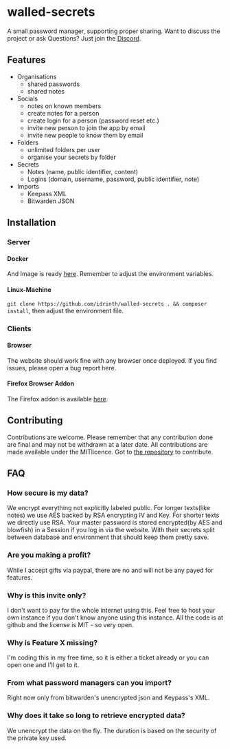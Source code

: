 # walled-secrets
A small password manager, supporting proper sharing. Want to discuss the project or ask Questions? Just join the [Discord](https://discord.gg/6KmbM2r8Tx).

## Features

- Organisations
  - shared passwords
  - shared notes
- Socials
  - notes on known members
  - create notes for a person
  - create login for a person (password reset etc.)
  - invite new person to join the app by email
  - invite new people to know them by email
- Folders
  - unlimited folders per user
  - organise your secrets by folder
- Secrets
  - Notes (name, public identifier, content)
  - Logins (domain, username, password, public identifier, note)
- Imports
  - Keepass XML
  - Bitwarden JSON

## Installation

### Server

#### Docker

And Image is ready [here](https://hub.docker.com/r/idrinth/walled-secrets). Remember to adjust the environment variables.

#### Linux-Machine

`git clone https://github.com/idrinth/walled-secrets . && composer install`, then adjust the environment file.

### Clients

#### Browser

The website should work fine with any browser once deployed. If you find issues, please open a bug report here.

#### Firefox Browser Addon

The Firefox addon is available [here](https://addons.mozilla.org/en-US/firefox/addon/idrinth-walled-secrets/).

## Contributing

Contributions are welcome. Please remember that any contribution done are final and may not be withdrawn at a later date. All contributions are made available under the MITlicence. Got to [the repository](https://github.com/Idrinth/walled-secrets) to contribute.

## FAQ

### How secure is my data?
We encrypt everything not explicitly labeled public. For longer texts(like notes) we use AES backed by RSA encrypting IV and Key. For shorter texts we directly use RSA. Your master password is stored encrypted(by AES and blowfish) in a Session if you log in via the website. With their secrets split between database and environment that should keep them pretty save.

### Are you making a profit?
While I accept gifts via paypal, there are no and will not be any payed for features.

### Why is this invite only?
I don't want to pay for the whole internet using this. Feel free to host your own instance if you don't know anyone using this instance. All the code is at github and the license is MIT - so very open.

### Why is Feature X missing?
I'm coding this in my free time, so it is either a ticket already or you can open one and I'll get to it.

### From what password managers can you import?
Right now only from bitwarden's unencrypted json and Keypass's XML.

### Why does it take so long to retrieve encrypted data?
We unencrypt the data on the fly. The duration is based on the security of the private key used.
